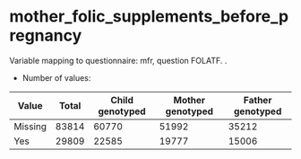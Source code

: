 # mother_folic_supplements_before_pregnancy
Variable mapping to questionnaire: mfr, question FOLATF.
.
- Number of values:

| Value | Total | Child genotyped | Mother genotyped | Father genotyped |
| ----- | ----- | --------------- | ---------------- | ---------------- |
| Missing | 83814 | 60770 | 51992 | 35212 |
| Yes | 29809 | 22585 | 19777 |15006 |



